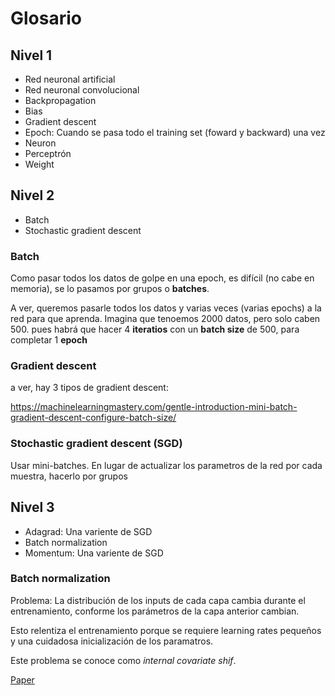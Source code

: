 # Glosario

## Nivel 1
* Red neuronal artificial
* Red neuronal convolucional
* Backpropagation
* Bias
* Gradient descent
* Epoch: Cuando se pasa todo el training set (foward y backward) una vez
* Neuron
* Perceptrón
* Weight

## Nivel 2
* Batch
* Stochastic gradient descent

### Batch
Como pasar todos los datos de golpe en una epoch, es difícil (no cabe en memoria), se lo pasamos por grupos o **batches**.

A ver, queremos pasarle todos los datos y varias veces (varias epochs) a la red para que aprenda.
Imagina que tenoemos 2000 datos, pero solo caben 500.
pues habrá que hacer 4 **iteratios** con un **batch size** de 500, para completar 1 **epoch**

### Gradient descent
a ver, hay 3 tipos de gradient descent:

https://machinelearningmastery.com/gentle-introduction-mini-batch-gradient-descent-configure-batch-size/

### Stochastic gradient descent (SGD)
Usar mini-batches. En lugar de actualizar los parametros de la red por cada muestra, hacerlo por grupos


## Nivel 3
* Adagrad: Una variente de SGD
* Batch normalization
* Momentum: Una variente de SGD



### Batch normalization

Problema:
La distribución de los inputs de cada capa cambia durante el entrenamiento,
conforme los parámetros de la capa anterior cambian.

Esto relentiza el entrenamiento porque se requiere learning rates pequeños
y una cuidadosa inicialización de los paramatros.

Este problema se conoce como *internal covariate shif*.

[Paper](https://arxiv.org/abs/1502.03167)
